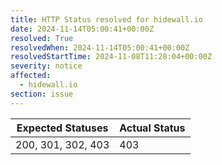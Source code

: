 ```yaml
---
title: HTTP Status resolved for hidewall.io
date: 2024-11-14T05:00:41+00:00Z
resolved: True
resolvedWhen: 2024-11-14T05:00:41+00:00Z
resolvedStartTime: 2024-11-08T11:28:04+00:00Z
severity: notice
affected:
  - hidewall.io
section: issue
---
```


| Expected Statuses | Actual Status  |
|-------------------|----------------|
| 200, 301, 302, 403 | 403 |
